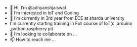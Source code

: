 - 👋 Hi, I’m @adhyanshjaiswal
- 👀 I’m interested in IoT and Coding
- 🌱 I’m currently in 3rd year from ECE at sharda university
- I'm currently starting training in Full course of IoT(c ,arduino ,python,raspberry pi)
- 💞️ I’m looking to collaborate on ...
- 📫 How to reach me ...

<!---
adhyanshjaiswal/adhyanshjaiswal is a ✨ special ✨ repository because its `README.md` (this file) appears on your GitHub profile.
You can click the Preview link to take a look at your changes.
--->
